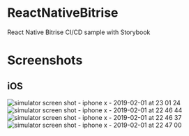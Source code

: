 # ReactNativeBitrise

React Native Bitrise CI/CD sample with Storybook

# Screenshots

## iOS

![simulator screen shot - iphone x - 2019-02-01 at 23 01 24](https://user-images.githubusercontent.com/14052885/52122407-fd595f80-2676-11e9-9cc3-782323c87fd9.png)
![simulator screen shot - iphone x - 2019-02-01 at 22 46 44](https://user-images.githubusercontent.com/14052885/52122405-fcc0c900-2676-11e9-8f7c-3b31a6bf202c.png)
![simulator screen shot - iphone x - 2019-02-01 at 22 46 37](https://user-images.githubusercontent.com/14052885/52122404-fcc0c900-2676-11e9-86ff-50181f3d06d2.png)
![simulator screen shot - iphone x - 2019-02-01 at 22 47 00](https://user-images.githubusercontent.com/14052885/52122406-fd595f80-2676-11e9-898b-0bd0e0b788ba.png)
